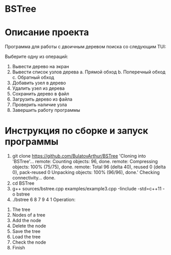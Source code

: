# BSTree
# Описание  проекта

Программа для работы с двоичным деревом поиска со следующим TUI:

Выберите одну из операций:
1. Вывести дерево на экран
2. Вывести список узлов дерева 
   a. Прямой обход
   b. Поперечный обход
   c. Обратный обход
3. Добавить узел в дерево
4. Удалить узел из дерева
5. Сохранить дерево в файл
6. Загрузить дерево из файла
7. Проверить наличие узла
8. Завершить работу программы

# Инструкция по сборке и запуск программы

1) git clone https://github.com/BulatovArthur/BSTree
'Cloning into 'BSTree'...
remote: Counting objects: 96, done.
remote: Compressing objects: 100% (75/75), done.
remote: Total 96 (delta 40), reused 0 (delta 0), pack-reused 0
Unpacking objects: 100% (96/96), done.'
Checking connectivity... done.
2) cd BSTree
3) g++ sources/bstree.cpp examples/example3.cpp -Iinclude -std=c++11 -o bstree 
4) ./bstree 6 8 7 9 4 1
Operation:
1. The tree
2. Nodes of a tree
3. Add the node
4. Delete the node
5. Save the tree
6. Load the tree
7. Check the node
8. Finish



